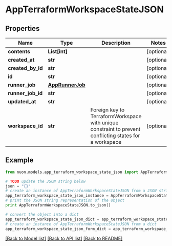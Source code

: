 # AppTerraformWorkspaceStateJSON


## Properties

Name | Type | Description | Notes
------------ | ------------- | ------------- | -------------
**contents** | **List[int]** |  | [optional] 
**created_at** | **str** |  | [optional] 
**created_by_id** | **str** |  | [optional] 
**id** | **str** |  | [optional] 
**runner_job** | [**AppRunnerJob**](AppRunnerJob.md) |  | [optional] 
**runner_job_id** | **str** |  | [optional] 
**updated_at** | **str** |  | [optional] 
**workspace_id** | **str** | Foreign key to TerraformWorkspace with unique constraint to prevent conflicting states for a workspace | [optional] 

## Example

```python
from nuon.models.app_terraform_workspace_state_json import AppTerraformWorkspaceStateJSON

# TODO update the JSON string below
json = "{}"
# create an instance of AppTerraformWorkspaceStateJSON from a JSON string
app_terraform_workspace_state_json_instance = AppTerraformWorkspaceStateJSON.from_json(json)
# print the JSON string representation of the object
print AppTerraformWorkspaceStateJSON.to_json()

# convert the object into a dict
app_terraform_workspace_state_json_dict = app_terraform_workspace_state_json_instance.to_dict()
# create an instance of AppTerraformWorkspaceStateJSON from a dict
app_terraform_workspace_state_json_form_dict = app_terraform_workspace_state_json.from_dict(app_terraform_workspace_state_json_dict)
```
[[Back to Model list]](../README.md#documentation-for-models) [[Back to API list]](../README.md#documentation-for-api-endpoints) [[Back to README]](../README.md)


